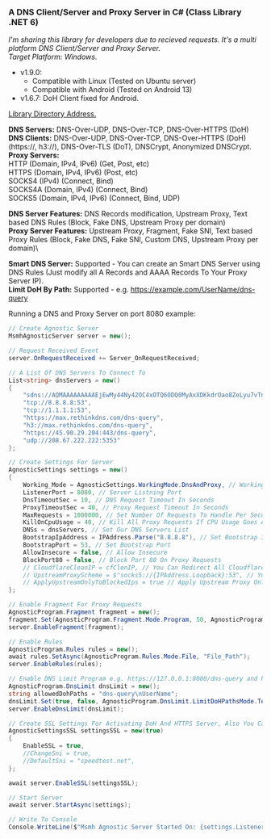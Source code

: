 ### A DNS Client/Server and Proxy Server in C# (Class Library .NET 6)

_I'm sharing this library for developers due to recieved requests.
It's a multi platform DNS Client/Server and Proxy Server.\
Target Platform: Windows._

* v1.9.0:
    - Compatible with Linux (Tested on Ubuntu server)
    - Compatible with Android (Tested on Android 13)
* v1.6.7: DoH Client fixed for Android.

[Library Directory Address.](https://github.com/msasanmh/MsmhAgnosticServer/tree/main/MsmhToolsClass/MsmhToolsClass/MsmhAgnosticServer)

**DNS Servers:** DNS-Over-UDP, DNS-Over-TCP, DNS-Over-HTTPS (DoH)\
**DNS Clients:** DNS-Over-UDP, DNS-Over-TCP, DNS-Over-HTTPS (DoH)(https://, h3://), DNS-Over-TLS (DoT), DNSCrypt, Anonymized DNSCrypt.\
**Proxy Servers:**\
    HTTP (Domain, IPv4, IPv6) (Get, Post, etc)\
    HTTPS (Domain, IPv4, IPv6) (Post, etc)\
    SOCKS4 (IPv4) (Connect, Bind)\
    SOCKS4A (Domain, IPv4) (Connect, Bind)\
    SOCKS5 (Domain, IPv4, IPv6) (Connect, Bind, UDP)

**DNS Server Features:** DNS Records modification, Upstream Proxy, Text based DNS Rules (Block, Fake DNS, Upstream Proxy per domain)\
**Proxy Server Features:** Upstream Proxy, Fragment, Fake SNI, Text based Proxy Rules (Block, Fake DNS, Fake SNI, Custom DNS, Upstream Proxy per domain)\

**Smart DNS Server:** Supported - You can create an Smart DNS Server using DNS Rules (Just modify all A Records and AAAA Records To Your Proxy Server IP).\
**Limit DoH By Path:** Supported - e.g. https://example.com/UserName/dns-query </br>

Running a DNS and Proxy Server on port 8080 example:
```C#
// Create Agnostic Server
MsmhAgnosticServer server = new();

// Request Received Event
server.OnRequestReceived += Server_OnRequestReceived;

// A List Of DNS Servers To Connect To
List<string> dnsServers = new()
{
    "sdns://AQMAAAAAAAAAEjEwMy44Ny42OC4xOTQ6ODQ0MyAxXDKkdrOao8ZeLyu7vTnVrT0C7YlPNNf6trdMkje7QR8yLmRuc2NyeXB0LWNlcnQuZG5zLmJlYmFzaWQuY29t",
    "tcp://8.8.8.8:53",
    "tcp://1.1.1.1:53",
    "https://max.rethinkdns.com/dns-query",
    "h3://max.rethinkdns.com/dns-query",
    "https://45.90.29.204:443/dns-query",
    "udp://208.67.222.222:5353"
};

// Create Settings For Server
AgnosticSettings settings = new()
{
    Working_Mode = AgnosticSettings.WorkingMode.DnsAndProxy, // Working Mode - Only DNS Or DNS And Proxy
    ListenerPort = 8080, // Server Listning Port
    DnsTimeoutSec = 10, // DNS Request Timeout In Seconds
    ProxyTimeoutSec = 40, // Proxy Request Timeout In Seconds
    MaxRequests = 1000000, // Set Number Of Requests To Handle Per Second
    KillOnCpuUsage = 40, // Kill All Proxy Requests If CPU Usage Goes Above 40%
    DNSs = dnsServers, // Set Our DNS Servers List
    BootstrapIpAddress = IPAddress.Parse("8.8.8.8"), // Set Bootstrap IP Address
    BootstrapPort = 53, // Set Bootstrap Port
    AllowInsecure = false, // Allow Insecure
    BlockPort80 = false, // Block Port 80 On Proxy Requests
    // CloudflareCleanIP = cfClenIP, // You Can Redirect All Cloudflare IPs To A Clean IP (IPv4 Only)
    // UpstreamProxyScheme = $"socks5://{IPAddress.Loopback}:53", // You Can Set Your Upstream Proxy Here
    // ApplyUpstreamOnlyToBlockedIps = true // Apply Upstream Proxy Only To Blocked IPs
};

// Enable Fragment For Proxy Requests
AgnosticProgram.Fragment fragment = new();
fragment.Set(AgnosticProgram.Fragment.Mode.Program, 50, AgnosticProgram.Fragment.ChunkMode.SNI, 5, 2, 1);
server.EnableFragment(fragment);

// Enable Rules
AgnosticProgram.Rules rules = new();
await rules.SetAsync(AgnosticProgram.Rules.Mode.File, "File_Path");
server.EnableRules(rules);

// Enable DNS Limit Program e.g. https://127.0.0.1:8080/dns-query and https://127.0.0.1:8080/UserName/dns-query
AgnosticProgram.DnsLimit dnsLimit = new();
string allowedDohPaths = "dns-query\nUserName";
dnsLimit.Set(true, false, AgnosticProgram.DnsLimit.LimitDoHPathsMode.Text, allowedDohPaths);
server.EnableDnsLimit(dnsLimit);

// Create SSL Settings For Activating DoH And HTTPS Server, Also You Can Change SNI Here (Fake SNI)
AgnosticSettingsSSL settingsSSL = new(true)
{
    EnableSSL = true,
    //ChangeSni = true,
    //DefaultSni = "speedtest.net",
};

await server.EnableSSL(settingsSSL);

// Start Server
await server.StartAsync(settings);

// Write To Console
Console.WriteLine($"Msmh Agnostic Server Started On: {settings.ListenerIP}:{settings.ListenerPort}");
```

